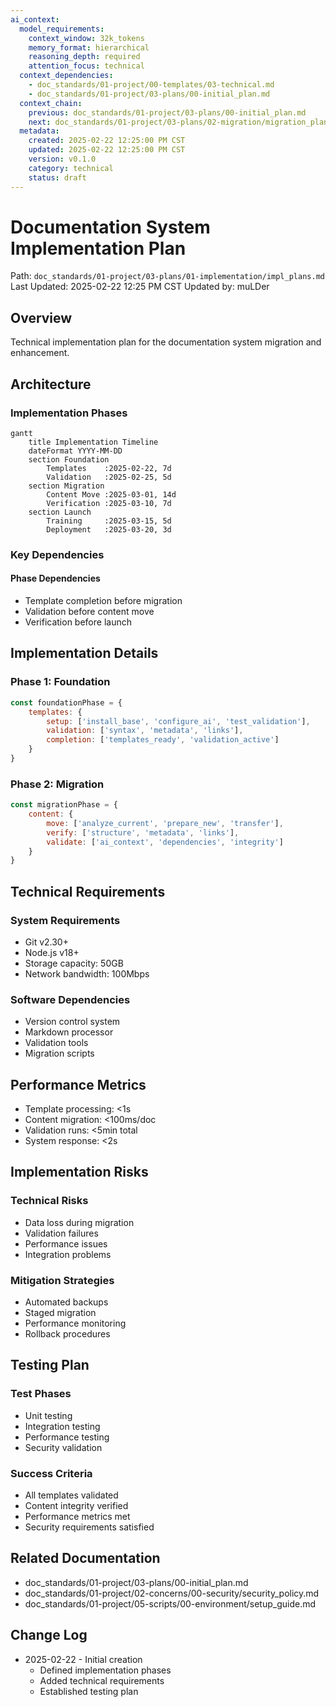 ```yaml
---
ai_context:
  model_requirements:
    context_window: 32k_tokens
    memory_format: hierarchical
    reasoning_depth: required
    attention_focus: technical
  context_dependencies:
    - doc_standards/01-project/00-templates/03-technical.md
    - doc_standards/01-project/03-plans/00-initial_plan.md
  context_chain:
    previous: doc_standards/01-project/03-plans/00-initial_plan.md
    next: doc_standards/01-project/03-plans/02-migration/migration_plan.md
  metadata:
    created: 2025-02-22 12:25:00 PM CST
    updated: 2025-02-22 12:25:00 PM CST
    version: v0.1.0
    category: technical
    status: draft
---
```


# Documentation System Implementation Plan
Path: `doc_standards/01-project/03-plans/01-implementation/impl_plans.md`
Last Updated: 2025-02-22 12:25 PM CST
Updated by: muLDer

## Overview
Technical implementation plan for the documentation system migration and enhancement.

## Architecture
### Implementation Phases
```mermaid
gantt
    title Implementation Timeline
    dateFormat YYYY-MM-DD
    section Foundation
        Templates    :2025-02-22, 7d
        Validation   :2025-02-25, 5d
    section Migration
        Content Move :2025-03-01, 14d
        Verification :2025-03-10, 7d
    section Launch
        Training     :2025-03-15, 5d
        Deployment   :2025-03-20, 3d
```

### Key Dependencies
#### Phase Dependencies
- Template completion before migration
- Validation before content move
- Verification before launch

## Implementation Details
### Phase 1: Foundation
```javascript
const foundationPhase = {
    templates: {
        setup: ['install_base', 'configure_ai', 'test_validation'],
        validation: ['syntax', 'metadata', 'links'],
        completion: ['templates_ready', 'validation_active']
    }
}
```

### Phase 2: Migration
```javascript
const migrationPhase = {
    content: {
        move: ['analyze_current', 'prepare_new', 'transfer'],
        verify: ['structure', 'metadata', 'links'],
        validate: ['ai_context', 'dependencies', 'integrity']
    }
}
```

## Technical Requirements
### System Requirements
- Git v2.30+
- Node.js v18+
- Storage capacity: 50GB
- Network bandwidth: 100Mbps

### Software Dependencies
- Version control system
- Markdown processor
- Validation tools
- Migration scripts

## Performance Metrics
- Template processing: <1s
- Content migration: <100ms/doc
- Validation runs: <5min total
- System response: <2s

## Implementation Risks
### Technical Risks
- Data loss during migration
- Validation failures
- Performance issues
- Integration problems

### Mitigation Strategies
- Automated backups
- Staged migration
- Performance monitoring
- Rollback procedures

## Testing Plan
### Test Phases
- Unit testing
- Integration testing
- Performance testing
- Security validation

### Success Criteria
- All templates validated
- Content integrity verified
- Performance metrics met
- Security requirements satisfied

## Related Documentation
- doc_standards/01-project/03-plans/00-initial_plan.md
- doc_standards/01-project/02-concerns/00-security/security_policy.md
- doc_standards/01-project/05-scripts/00-environment/setup_guide.md

## Change Log
- 2025-02-22 - Initial creation
  - Defined implementation phases
  - Added technical requirements
  - Established testing plan